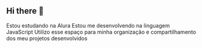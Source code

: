 ## Hi there 👋
Estou estudando na Alura
Estou me desenvolvendo na linguagem JavaScript
Utilizo esse espaço para minha organização e compartilhamento dos meu projetos desenvolvidos


<!--
**obrenoreis/obrenoreis** is a ✨ _special_ ✨ repository because its `README.md` (this file) appears on your GitHub profile.

Here are some ideas to get you started:

- 🔭 I’m currently working on ...
- 🌱 I’m currently learning ...
- 👯 I’m looking to collaborate on ...
- 🤔 I’m looking for help with ...
- 💬 Ask me about ...
- 📫 How to reach me: ...
- 😄 Pronouns: ...
- ⚡ Fun fact: ...
-->
